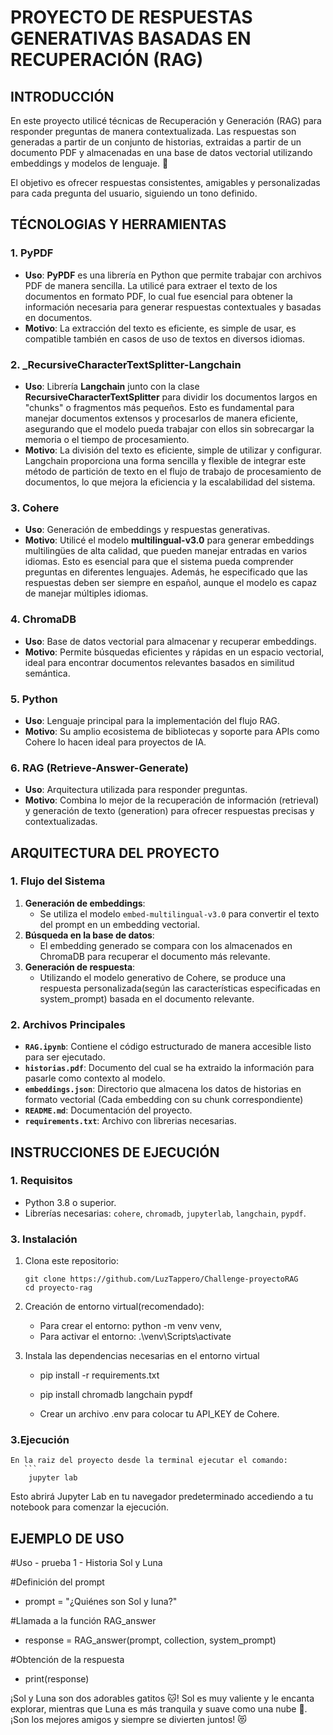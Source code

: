 
# PROYECTO DE RESPUESTAS GENERATIVAS BASADAS EN RECUPERACIÓN (RAG)

## INTRODUCCIÓN

En este proyecto utilicé técnicas de Recuperación y Generación (RAG) para responder preguntas de manera contextualizada. Las respuestas son generadas a partir de un conjunto de historias, extraidas a partir de un documento PDF y almacenadas en una base de datos vectorial utilizando embeddings y modelos de lenguaje. 🚀

El objetivo es ofrecer respuestas consistentes, amigables y personalizadas para cada pregunta del usuario, siguiendo un tono definido.


## TÉCNOLOGIAS Y HERRAMIENTAS

### **1. PyPDF**
- **Uso**: **PyPDF** es una librería en Python que permite trabajar con archivos PDF de manera sencilla. La utilicé para extraer el texto de los documentos en formato PDF, lo cual fue esencial para obtener la información necesaria para generar respuestas contextuales y basadas en documentos.
- **Motivo**: La extracción del texto es eficiente, es simple de usar, es compatible también en casos de uso de textos en diversos idiomas.

### **2. _RecursiveCharacterTextSplitter-Langchain**
- **Uso**: Librería **Langchain** junto con la clase **RecursiveCharacterTextSplitter** para dividir los documentos largos en "chunks" o fragmentos más pequeños. Esto es fundamental para manejar documentos extensos y procesarlos de manera eficiente, asegurando que el modelo pueda trabajar con ellos sin sobrecargar la memoria o el tiempo de procesamiento.
- **Motivo**: La división del texto es eficiente, simple de utilizar y configurar. Langchain proporciona una forma sencilla y flexible de integrar este método de partición de texto en el flujo de trabajo de procesamiento de documentos, lo que mejora la eficiencia y la escalabilidad del sistema.

### **3. Cohere**
- **Uso**: Generación de embeddings y respuestas generativas.
- **Motivo**: Utilicé el modelo **multilingual-v3.0** para generar embeddings multilingües de alta calidad, que pueden manejar entradas en varios idiomas. Esto es esencial para que el sistema pueda comprender preguntas en diferentes lenguajes. Además, he especificado que las respuestas deben ser siempre en español, aunque el modelo es capaz de manejar múltiples idiomas.

### **4. ChromaDB**
- **Uso**: Base de datos vectorial para almacenar y recuperar embeddings.
- **Motivo**: Permite búsquedas eficientes y rápidas en un espacio vectorial, ideal para encontrar documentos relevantes basados en similitud semántica.

### **5. Python**
- **Uso**: Lenguaje principal para la implementación del flujo RAG.
- **Motivo**: Su amplio ecosistema de bibliotecas y soporte para APIs como Cohere lo hacen ideal para proyectos de IA.

### **6. RAG (Retrieve-Answer-Generate)**
- **Uso**: Arquitectura utilizada para responder preguntas.
- **Motivo**: Combina lo mejor de la recuperación de información (retrieval) y generación de texto (generation) para ofrecer respuestas precisas y contextualizadas.

## ARQUITECTURA DEL PROYECTO

### **1. Flujo del Sistema**
1. **Generación de embeddings**:
   - Se utiliza el modelo `embed-multilingual-v3.0` para convertir el texto del prompt en un embedding vectorial.
2. **Búsqueda en la base de datos**:
   - El embedding generado se compara con los almacenados en ChromaDB para recuperar el documento más relevante.
3. **Generación de respuesta**:
   - Utilizando el modelo generativo de Cohere, se produce una respuesta personalizada(según las características especificadas en system_prompt) basada en el documento relevante.

### **2. Archivos Principales**
- **`RAG.ipynb`**: Contiene el código estructurado de manera accesible listo para ser ejecutado.
- **`historias.pdf`**: Documento del cual se ha extraido la información para pasarle como contexto al modelo.
- **`embeddings.json`**: Directorio que almacena los datos de historias en formato vectorial (Cada embedding con su chunk correspondiente)
- **`README.md`**: Documentación del proyecto.
- **`requirements.txt`**: Archivo con  librerias necesarias.

## INSTRUCCIONES DE EJECUCIÓN
### **1. Requisitos**
- Python 3.8 o superior.
- Librerías necesarias: `cohere`, `chromadb`, `jupyterlab`, `langchain`, `pypdf`.

### **3. Instalación**
1. Clona este repositorio:
   ```
   git clone https://github.com/LuzTappero/Challenge-proyectoRAG
   cd proyecto-rag

2. Creación de entorno virtual(recomendado):

   - Para crear el entorno: python -m venv venv,
   - Para activar el entorno: .\venv\Scripts\activate

2. Instala las dependencias necesarias en el entorno virtual
   - pip install -r requirements.txt
   - pip install chromadb langchain pypdf

   - Crear un archivo .env para colocar tu API_KEY de Cohere.

### **3.Ejecución**
    En la raiz del proyecto desde la terminal ejecutar el comando:
       ```
        jupyter lab

   Esto abrirá Jupyter Lab en tu navegador predeterminado accediendo a tu notebook para comenzar la ejecución.

## EJEMPLO DE USO

   #Uso - prueba 1 - Historia Sol y Luna

   #Definición del prompt

   - prompt = "¿Quiénes son Sol y luna?"

   #Llamada a la función RAG_answer

   - response = RAG_answer(prompt, collection, system_prompt)

   #Obtención de la respuesta
   - print(response)

¡Sol y Luna son dos adorables gatitos 🐱! Sol es muy valiente y le encanta explorar, mientras que Luna es más tranquila y suave como una nube 🌙. ¡Son los mejores amigos y siempre se divierten juntos! 😻


